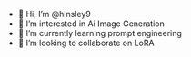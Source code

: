 - 👋 Hi, I’m @hinsley9
- 👀 I’m interested in Ai Image Generation
- 🌱 I’m currently learning prompt engineering
- 💞️ I’m looking to collaborate on LoRA

<!---
hinsley9/hinsley9 is a ✨ special ✨ repository because its `README.md` (this file) appears on your GitHub profile.
You can click the Preview link to take a look at your changes.
--->

